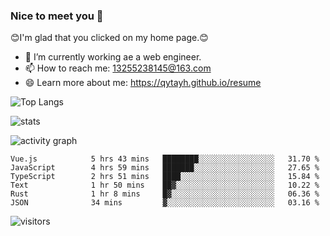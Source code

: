 ### Nice to meet you 👋

😊I'm glad that you clicked on my home page.😊

- 🔭 I’m currently working ae a web engineer.
- 📫 How to reach me: 13255238145@163.com
- 😄 Learn more about me: https://qytayh.github.io/resume

![Top Langs](https://github-readme-stats.vercel.app/api/top-langs?username=qytayh) 

![stats](https://github-readme-stats.vercel.app/api?username=qytayh&show_icons=true&theme=radical&layout=compact)
	
![activity graph](https://activity-graph.herokuapp.com/graph?username=qytayh&theme=dracula)

<!--START_SECTION:waka-->

```text
Vue.js            5 hrs 43 mins   ████████░░░░░░░░░░░░░░░░░   31.70 %
JavaScript        4 hrs 59 mins   ███████░░░░░░░░░░░░░░░░░░   27.65 %
TypeScript        2 hrs 51 mins   ████░░░░░░░░░░░░░░░░░░░░░   15.84 %
Text              1 hr 50 mins    ██▓░░░░░░░░░░░░░░░░░░░░░░   10.22 %
Rust              1 hr 8 mins     █▓░░░░░░░░░░░░░░░░░░░░░░░   06.36 %
JSON              34 mins         ▓░░░░░░░░░░░░░░░░░░░░░░░░   03.16 %
```

<!--END_SECTION:waka-->

![visitors](https://visitor-badge.glitch.me/badge?page_id=qytayh)


<!--
**qytayh/qytayh** is a ✨ _special_ ✨ repository because its `README.md` (this file) appears on your GitHub profile.

Here are some ideas to get you started:

- 🔭 I’m currently working on ...
- 🌱 I’m currently learning ...
- 👯 I’m looking to collaborate on ...
- 🤔 I’m looking for help with ...
- 💬 Ask me about ...
- 📫 How to reach me: ...
- 😄 Pronouns: ...
- ⚡ Fun fact: ...
-->
